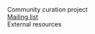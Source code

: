 <div class="left-menu-part left-menu-item"><a routerLink="/community/fission-yeast-community-curation-project">Community curation project</a></div>
<div class="left-menu-part left-sub-menu-item"><a href="http://listserver.ebi.ac.uk/mailman/listinfo/pombelist">Mailing list</a></div>
<div class="left-menu-part left-menu-item"><a routerLink="/community/internet-resources">External resources</a></div>
